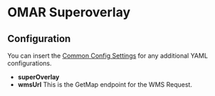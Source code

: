 # OMAR Superoverlay

## Configuration

You can insert the [Common Config Settings](../../../omar-common/docs/install-guide/omar-common/#common-config-settings) for any additional YAML configurations.

* **superOverlay**
 * **wmsUrl** This is the GetMap endpoint for the WMS Request.

 
